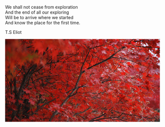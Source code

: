 We shall not cease from exploration  
And the end of all our exploring  
Will be to arrive where we started  
And know the place for the first time.  

T.S Eliot 

![Test Image 4](https://github.com/Josiexm14/Josiexm14.github.io/raw/master/_red_leaves_free.jpg)
